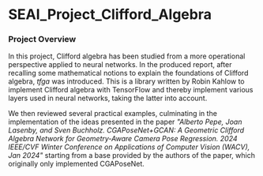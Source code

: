 # SEAI_Project_Clifford_Algebra
### Project Overview

In this project, Clifford algebra has been studied from a more operational perspective applied to neural networks. In the produced report, after recalling some mathematical notions to explain the foundations of Clifford algebra, *tfga* was introduced. This is a library written by Robin Kahlow to implement Clifford algebra with TensorFlow and thereby implement various layers used in neural networks, taking the latter into account. 

We then reviewed several practical examples, culminating in the implementation of the ideas presented in the paper *"Alberto Pepe, Joan Lasenby, and Sven Buchholz. CGAPoseNet+GCAN: A Geometric Clifford Algebra Network for Geometry-Aware Camera Pose Regression. 2024 IEEE/CVF Winter Conference on Applications of Computer Vision (WACV), Jan 2024"* starting from a base provided by the authors of the paper, which originally only implemented CGAPoseNet.

